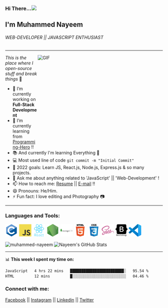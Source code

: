 ### Hi There...<img src="https://media.giphy.com/media/hvRJCLFzcasrR4ia7z/giphy.gif" width="25px">
## I'm Muhammed Nayeem
###### WEB-DEVELOPER || JAVASCRIPT ENTHUSIAST

---

<img align="right" alt="GIF" src="Images/code.gif" width="400" height="280" />


_This is the place where I open-source stuff and break things_ :rofl:


- :beginner: I’m currently working on **Full-Stack Development**
- :notebook: I’m currently learning from [Programming-Hero](https://www.programming-hero.com/) !!
- :books: And currently I'm learning Everything :rofl:
- :computer: Most used line of code `git commit -m "Initial Commit"`
- 🥅 2022 goals: Learn JS, React.js, Node.js, Express.js & so many projects.
- 💬 Ask me about anything related to 'JavaScript' || 'Web-Development' !
- 📫 How to reach me: [Resume](https://drive.google.com/file/d/1kt5Lv1KhdpsylIwbxrshbkXVjMpDAOTT/view?usp=sharing) || [E-mail](mohammednayeem808@gmail.com) !!
- 😄 Pronouns: He/Him.
- ⚡ Fun fact: I love editing and Photography :camera: 

---

### Languages and Tools:
<p align="left">
<a href="https://www.cprogramming.com/" target="_blank"><img src="https://raw.githubusercontent.com/devicons/devicon/master/icons/c/c-original.svg" alt="c" width="40" height="40"/></a>
<a href="https://developer.mozilla.org/en-US/docs/Web/JavaScript" target="_blank"><img src="https://raw.githubusercontent.com/devicons/devicon/master/icons/javascript/javascript-original.svg" alt="javascript" width="40" height="40"/></a>
<a href="https://reactjs.org/" target="_blank"><img src="https://raw.githubusercontent.com/devicons/devicon/master/icons/react/react-original-wordmark.svg" alt="react" width="40" height="40"/></a>
<a href="https://nodejs.org/en/" target="_blank"><img alt="Node.js" width="40" src="https://raw.githubusercontent.com/github/explore/80688e429a7d4ef2fca1e82350fe8e3517d3494d/topics/nodejs/nodejs.png" /></a>
<a href="" target="_blank"><img alt="MongoDB" width="40" src="https://raw.githubusercontent.com/github/explore/80688e429a7d4ef2fca1e82350fe8e3517d3494d/topics/mongodb/mongodb.png" /></a>
<a href="https://www.w3.org/html/" target="_blank"><img src="https://raw.githubusercontent.com/devicons/devicon/master/icons/html5/html5-original-wordmark.svg" alt="html5" width="40" height="40"/></a>
<a href="https://www.w3schools.com/css/" target="_blank"><img src="https://raw.githubusercontent.com/devicons/devicon/master/icons/css3/css3-original-wordmark.svg" alt="css3" width="40" height="40"/></a>
<a href="https://sass-lang.com" target="_blank"><img src="https://raw.githubusercontent.com/devicons/devicon/master/icons/sass/sass-original.svg" alt="sass" width="40" height="40"/></a>
<a href="https://getbootstrap.com" target="_blank"><img src="https://raw.githubusercontent.com/devicons/devicon/master/icons/bootstrap/bootstrap-plain-wordmark.svg" alt="bootstrap" width="40" height="40"/></a>
<a href="https://code.visualstudio.com/" target="_blank"><img  alt="Visual Studio Code" width="40" src="https://raw.githubusercontent.com/github/explore/80688e429a7d4ef2fca1e82350fe8e3517d3494d/topics/visual-studio-code/visual-studio-code.png"/></a>
</p>

<p align="left">
<img src="https://github-readme-stats.vercel.app/api/top-langs?username=Muhammed-Nayeem&show_icons=true&locale=en&layout=compact&theme=tokyonight&hide_border=true" alt="muhammed-nayeem"/>
<img alt="Nayeem's GitHub Stats" src="https://github-readme-stats.vercel.app/api?username=Muhammed-Nayeem&show_icons=true&hide_border=true&theme=tokyonight"/>
</p>

---

:bar_chart: **This week I spent my time on:**
<!--START_SECTION:waka-->

```txt
JavaScript   4 hrs 22 mins   ████████████████████████░   95.54 %
HTML         12 mins         █░░░░░░░░░░░░░░░░░░░░░░░░   04.46 %
```

<!--END_SECTION:waka-->



<!-- Social Platforms -->
### Connect with me:
[Facebook](https://www.facebook.com/mh.nayem.7186/) || [Instagram](https://www.instagram.com/muhammed_nayeem96/) || [Linkedin](https://www.linkedin.com/in/muhammednayeem/) || [Twitter](https://twitter.com/mhnayeem8082/)